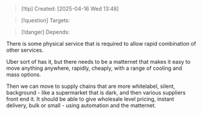 
>[!tip] Created: [2025-04-16 Wed 13:48]

>[!question] Targets: 

>[!danger] Depends: 

There is some physical service that is required to allow rapid combination of other services.

Uber sort of has it, but there needs to be a matternet that makes it easy to move anything anywhere, rapidly, cheaply, with a range of cooling and mass options.

Then we can move to supply chains that are more whitelabel, silent, background - like a supermarket that is dark, and then various suppliers front end it.  It should be able to give wholesale level pricing, instant delivery, bulk or small - using automation and the matternet.

